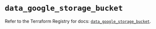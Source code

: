 # `data_google_storage_bucket`

Refer to the Terraform Registry for docs: [`data_google_storage_bucket`](https://registry.terraform.io/providers/hashicorp/google/6.38.0/docs/data-sources/storage_bucket).
